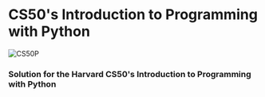 # CS50's Introduction to Programming with Python
![CS50P](https://github.com/mhanzalayousaf/CS50P/assets/139219974/5cdb2a86-a152-465b-8fee-7491e036efeb)
### Solution for the Harvard CS50's Introduction to Programming with Python
